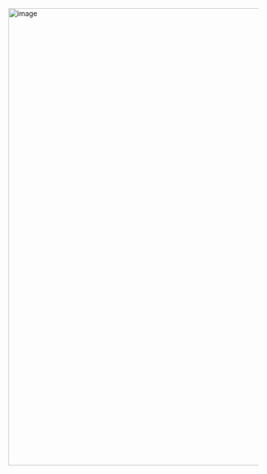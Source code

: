 


<img width="920" alt="image" src="https://github.com/Akmeena4u/Microsoft-Azure-Basics/assets/93425334/eb920d95-28ec-4607-81d4-91b19cb92a50">
